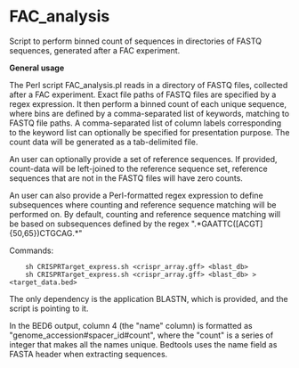 # FAC_analysis
Script to perform binned count of sequences in directories of FASTQ sequences, generated after a FAC experiment.

**General usage**

The Perl script FAC_analysis.pl reads in a directory of FASTQ files, collected after a FAC experiment. Exact file paths of FASTQ files are specified by a regex expression. It then perform a binned count of each unique sequence, where bins are defined by a comma-separated list of keywords, matching to FASTQ file paths. A comma-separated list of column labels corresponding to the keyword list can optionally be specified for presentation purpose. The count data will be generated as a tab-delimited file. 

An user can optionally provide a set of reference sequences. If provided, count-data will be left-joined to the reference sequence set, reference sequences that are not in the FASTQ files will have zero counts.

An user can also provide a Perl-formatted regex expression to define subsequences where counting and reference sequence matching will be performed on. By default, counting and reference sequence matching will be based on subsequences defined by the regex ".\*GAATTC([ACGT]{50,65})CTGCAG.\*"

Commands:

        sh CRISPRTarget_express.sh <crispr_array.gff> <blast_db>
        sh CRISPRTarget_express.sh <crispr_array.gff> <blast_db> > <target_data.bed>

The only dependency is the application BLASTN, which is provided, and the script is pointing to it.

In the BED6 output, column 4 (the "name" column) is formatted as "genome_accession#spacer_id#count", where the "count" is a series of integer that makes all the names unique. Bedtools uses the name field as FASTA header when extracting sequences.
